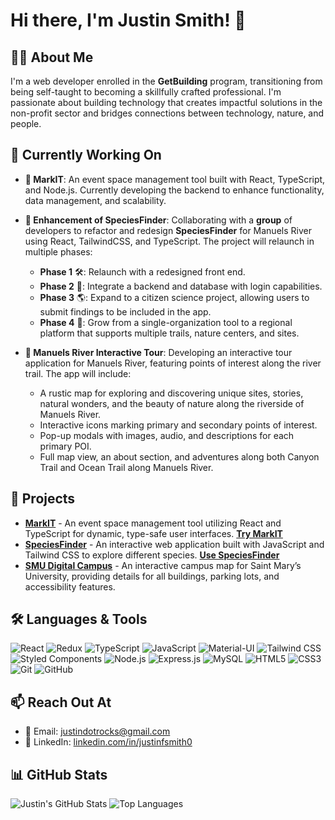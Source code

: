 # Hi there, I'm Justin Smith! 👋

## 🙋‍♂️ About Me
I'm a web developer enrolled in the **GetBuilding** program, transitioning from being self-taught to becoming a skillfully crafted professional. I'm passionate about building technology that creates impactful solutions in the non-profit sector and bridges connections between technology, nature, and people.

## 🌱 Currently Working On
- **📅 MarkIT**: An event space management tool built with React, TypeScript, and Node.js. Currently developing the backend to enhance functionality, data management, and scalability.

- **🦋 Enhancement of SpeciesFinder**: Collaborating with a **group** of developers to refactor and redesign **SpeciesFinder**  for Manuels River using React, TailwindCSS, and TypeScript. The project will relaunch in multiple phases:
  - **Phase 1** 🛠️: Relaunch with a redesigned front end.
  - **Phase 2** 🔐: Integrate a backend and database with login capabilities.
  - **Phase 3** 🌎: Expand to a citizen science project, allowing users to submit findings to be included in the app.
  - **Phase 4** 🌲: Grow from a single-organization tool to a regional platform that supports multiple trails, nature centers, and sites.
 
- **🌊 Manuels River Interactive Tour**: Developing an interactive tour application for Manuels River, featuring points of interest along the river trail. The app will include:
  - A rustic map for exploring and discovering unique sites, stories, natural wonders, and the beauty of nature along the riverside of Manuels River.
  - Interactive icons marking primary and secondary points of interest.
  - Pop-up modals with images, audio, and descriptions for each primary POI.
  - Full map view, an about section, and adventures along both Canyon Trail and Ocean Trail along Manuels River.


## 🚀 Projects
- [**MarkIT**](https://github.com/JustinDotRocks/MarkIT-V1.1) - An event space management tool utilizing React and TypeScript for dynamic, type-safe user interfaces. [**Try MarkIT**](https://justindotrocks.github.io/MarkIT-V1.1/)
- [**SpeciesFinder**](https://github.com/JustinDotRocks/SpeciesFinder) - An interactive web application built with JavaScript and Tailwind CSS to explore different species. [**Use SpeciesFinder**](https://justindotrocks.github.io/SpeciesFinder/#)
- [**SMU Digital Campus**](https://smu-phase-1-tpg.onrender.com/) - An interactive campus map for Saint Mary’s University, providing details for all buildings, parking lots, and accessibility features.


## 🛠️ Languages & Tools
![React](https://img.shields.io/badge/-React-61DAFB?logo=react&logoColor=black)
![Redux](https://img.shields.io/badge/-Redux%20Toolkit-764ABC?logo=redux&logoColor=white)
![TypeScript](https://img.shields.io/badge/-TypeScript-3178C6?logo=typescript&logoColor=white)
![JavaScript](https://img.shields.io/badge/-JavaScript-F7DF1E?logo=javascript&logoColor=black)
![Material-UI](https://img.shields.io/badge/-Material--UI-0081CB?logo=material-ui&logoColor=white)
![Tailwind CSS](https://img.shields.io/badge/-Tailwind%20CSS-38B2AC?logo=tailwind-css&logoColor=white)
![Styled Components](https://img.shields.io/badge/-Styled--Components-DB7093?logo=styled-components&logoColor=white)
![Node.js](https://img.shields.io/badge/-Node.js-339933?logo=node.js&logoColor=white)
![Express.js](https://img.shields.io/badge/-Express.js-000000?logo=express&logoColor=white)
![MySQL](https://img.shields.io/badge/-MySQL-4479A1?logo=mysql&logoColor=white)
![HTML5](https://img.shields.io/badge/-HTML5-E34F26?logo=html5&logoColor=white)
![CSS3](https://img.shields.io/badge/-CSS3-1572B6?logo=css3&logoColor=white)
![Git](https://img.shields.io/badge/-Git-F05032?logo=git&logoColor=white)
![GitHub](https://img.shields.io/badge/-GitHub-181717?logo=github&logoColor=white)

## 📫 Reach Out At
- 📧 Email: [justindotrocks@gmail.com](mailto:justindotrocks@gmail.com)
- 💼 LinkedIn: [linkedin.com/in/justinfsmith0](https://www.linkedin.com/in/justinfsmith0/)

## 📊 GitHub Stats
![Justin's GitHub Stats](https://github-readme-stats.vercel.app/api?username=justindotrocks&show_icons=true&theme=default)
![Top Languages](https://github-readme-stats.vercel.app/api/top-langs/?username=justindotrocks&layout=compact&theme=default)

<!--
**JustinDotRocks/JustinDotRocks** is a ✨ _special_ ✨ repository because its `README.md` (this file) appears on your GitHub profile.
-->
